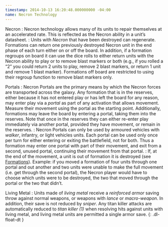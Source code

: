 ```yaml
---
timestamp: 2014-10-13 16:20:48.000000000 -04:00
name: Necron Technology
---
```

Necron
: Necron technology allows many of its units to repair themselves at an accelerated rate. This is reflected as the Necron ability in a unit&rsquo;s datasheet.
: Units with _Necron_ that have been destroyed can regenerate. Formations can return one previously destroyed Necron unit in the end phase of each turn either on or off the board. In addition, if a formation regroups on board it can use the dice rolls to either return units with the Necron ability to play or to remove blast markers or both (e.g., if you rolled a <q>2</q> you could return 2 units to play, remove 2 blast markers, or return 1 unit and remove 1 blast marker). Formations off board are restricted to using their regroup function to remove blast markers only.

Portals
: Necron Portals are the primary means by which the Necron forces are transported across the galaxy. Any formation that is in the reserves, either because it has not entered play or has left the board for any reason, may enter play via a _portal_ as part of any activation that allows movement. Measure their movement using the portal as the starting point. Additionally, formations may leave the board by entering a portal, taking them into the reserves. Note that once in the reserves they can either re-enter play immediately via another portal, provided they have movement, or remain in the reserves.
: Necron Portals can only be used by armoured vehicles with _walker_, infantry, or light vehicles units. Each portal can be used only once per turn for either entering or exiting the battlefield, not for both. Thus a formation may enter one portal with part of their movement, and exit from a second, unused portal, continuing their movement from that portal.
: If, at the end of the movement, a unit is out of formation it is destroyed (see [Formations](#formations-1)). Example: if you moved a formation of four units through one portal and out another and two units were unable to make the full movement (i.e. get through the second portal), the Necron player would have to choose which units were to be destroyed, the two that moved through the portal or the two that didn&rsquo;t.

Living Metal
: Units made of _living metal_ receive a _reinforced armor_ saving throw against normal weapons, or weapons with _lance_ or _macro-weapon_. In addition, their save is not reduced by _sniper_. Any titan killer attacks are automatically reduced to _titan killer (1)_ when resolving hits against units with living metal, and living metal units are permitted a single armor save.
{: .dl-float-dt }